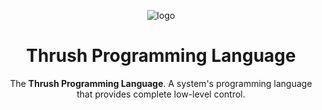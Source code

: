 <p align="center">
  <img src= "https://github.com/thrushlang/thrushc/blob/master/assets/thrushlang-v1.6.png" alt= "logo" style= "width: 2hv; height: 2hv;"> </img>
</p>

<h1 align="center">Thrush Programming Language</h1>

<p align="center">
  The <b>Thrush Programming Language</b>. A system's programming language that provides complete low-level control.   
</p>
